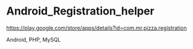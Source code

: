 # Android_Registration_helper
https://play.google.com/store/apps/details?id=com.mr.pizza.registration     

Android, PHP, MySQL
